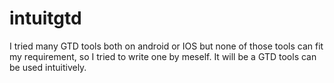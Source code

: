 intuitgtd
=========

I tried many GTD tools both on android or IOS but none of those tools can fit my requirement, so I tried to write one by meself. It will be a GTD tools can be used intuitively.